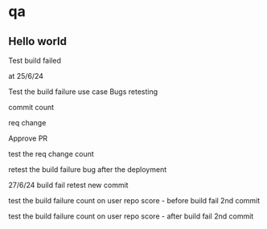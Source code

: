 # qa

Hello world
-----------

Test build failed

at 25/6/24

Test the build failure use case
Bugs retesting

commit count

req change

Approve PR

test the req change count

retest the build failure bug after the deployment

27/6/24
build fail
retest
new commit

test the build failure count on user repo score - before build fail
2nd commit

test the build failure count on user repo score - after build fail
2nd commit